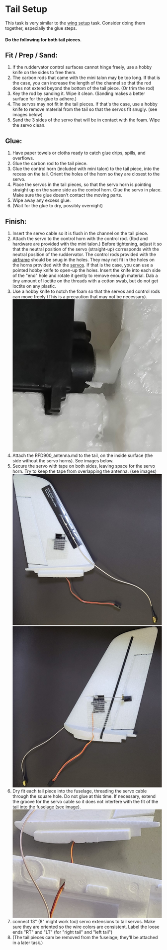 # Tail Setup
This task is very similar to the [wing setup](wing_setup.md) task. Consider doing them together, especially the glue steps.

#### Do the following for both tail pieces.  
## Fit / Prep / Sand:  

1. If the ruddervator control surfaces cannot hinge freely, use a hobby knife on the sides to free them.
1. The carbon rods that came with the mini talon may be too long. If that is the case, you can increase the length of the channel so that the rod does not extend beyond the bottom of the tail piece. (Or trim the rod)
1. Key the rod by sanding it. Wipe it clean. (Sanding makes a better surface for the glue to adhere.)
1. The servos may not fit in the tail pieces. If that's the case, use a hobby knife to remove material from the tail so that the servos fit snugly. (see images below)
1. Sand the 3 sides of the servo that will be in contact with the foam. Wipe the servo clean.

## Glue:  

1. Have paper towels or cloths ready to catch glue drips, spills, and overflows.
1. Glue the carbon rod to the tail piece.
1. Glue the control horn (included with mini talon) to the tail piece, into the recess on the tail. Orient the holes of the horn so they are closest to the servo.
1. Place the servos in the tail pieces, so that the servo horn is pointing straight up on the same side as the control horn. Glue the servo in place. Make sure the glue doesn't contact the moving parts.
1. Wipe away any excess glue.
1. (Wait for the glue to dry, possibly overnight)

## Finish:

1. Insert the servo cable so it is flush in the channel on the tail piece.
1. Attach the servo to the control horn with the control rod. (Rod and hardware are provided with the mini talon.) Before tightening, adjust it so that the neutral position of the servo (straight-up) corresponds with the neutral position of the ruddervator. The control rods provided with the [airframe](../parts/airframe.md) should be snug in the holes. They may not fit in the holes on the horns provided with the [servos](../parts/servos.md). If that is the case, you can use a pointed hobby knife to open-up the holes. Insert the knife into each side of the "end" hole and rotate it gently to remove enough material. Dab a tiny amount of loctite on the threads with a cotton swab, but do not get loctite on any plastic.
1. Use a hobby knife to notch the foam so that the servos and control rods can move freely (This is a precaution that may not be necessary).![servo notch](../images/servo_notch.jpg)
1. Attach the RFD900_antenna.md to the tail, on the inside surface (the side without the servo horns). See images below.
1. Secure the servo with tape on both sides, leaving space for the servo horn. Try to keep the tape from overlapping the antenna. (see images)
![tail inside](../images/tail_inside.jpg)
![tail outside](../images/tail_outside.jpg)
1. Dry fit each tail piece into the fuselage, threading the servo cable through the square hole. Do not glue at this time. If necessary, extend the groove for the servo cable so it does not interfere with the fit of the tail into the fuselage (see image).
![tail groove](../images/tail_groove.jpg)
1. connect 13" (8" might work too) servo extensions to tail servos. Make sure they are oriented so the wire colors are consistent. Label the loose ends "RT" and "LT" (for "right tail" and "left tail")
1. (The tail pieces cam be removed from the fuselage; they'll be attached in a later task.)
